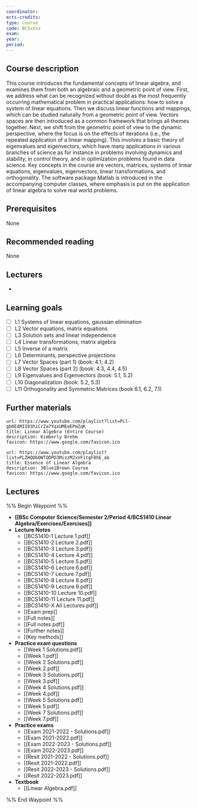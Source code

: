 ```yaml
---
coordinator: 
ects-credits: 
type: course
code: BCSxxxx
exam: 
year: 
period:
---
```


## Course description
This course introduces the fundamental concepts of linear algebra, and examines them from both an algebraic and a geometric point of view. First, we address what can be recognized without doubt as the most frequently occurring mathematical problem in practical applications: how to solve a system of linear equations. Then we discuss linear functions and mappings, which can be studied naturally from a geometric point of view. Vectors spaces are then introduced as a common framework that brings all themes together. Next, we shift from the geometric point of view to the dynamic perspective, where the focus is on the effects of iterations (i.e., the repeated application of a linear mapping). This involves a basic theory of eigenvalues and eigenvectors, which have many applications in various branches of science as for instance in problems involving dynamics and stability, in control theory, and in optimization problems found in data science. Key concepts in the course are vectors, matrices, systems of linear equations, eigenvalues, eigenvectors, linear transformations, and orthogonality. The software package Matlab is introduced in the accompanying computer classes, where emphasis is put on the application of linear algebra to solve real world problems.

## Prerequisites
None

## Recommended reading
None

## Lecturers
- 

## Learning goals
- [ ] L1 Systems of linear equations, gaussian elimination
- [ ] L2 Vector equations, matrix equations
- [ ] L3 Solution sets and linear independence
- [ ] L4 Linear transformations, matrix algebra
- [ ] L5 Inverse of a matrix
- [ ] L6 Determinants, perspective projections
- [ ] L7 Vector Spaces (part 1) (book: 4.1, 4.2)
- [ ] L8 Vector Spaces (part 2) (book: 4.3, 4.4, 4.5)
- [ ] L9 Eigenvalues and Eigenvectors (book: 5.1, 5.2)
- [ ] L10 Diagonalization (book: 5.2, 5.3)
- [ ] L11 Orthogonality and Symmetric Matrices (book 6.1, 6.2, 7.1)

## Further materials

```NiftyLinks
url: https://www.youtube.com/playlist?list=PLl-gb0E4MII03hiCrZa7YqxUMEeEPmZqK
title: Linear Algebra (Entire Course)
description: Kimberly Brehm
favicon: https://www.google.com/favicon.ico

```
```NiftyLinks
url: https://www.youtube.com/playlist?list=PLZHQObOWTQDPD3MizzM2xVFitgF8hE_ab
title: Essence of Linear Algebra
description: 3Blue1Brown Course
favicon: https://www.google.com/favicon.ico

```

## Lectures
%% Begin Waypoint %%
- **[[BSc Computer Science/Semester 2/Period 4/BCS1410 Linear Algebra/Exercises/Exercises]]**
- **Lecture Notes**
	- [[BCS1410-1 Lecture 1.pdf]]
	- [[BCS1410-2 Lecture 2.pdf]]
	- [[BCS1410-3 Lecture 3.pdf]]
	- [[BCS1410-4 Lecture 4.pdf]]
	- [[BCS1410-5 Lecture 5.pdf]]
	- [[BCS1410-6 Lecture 6.pdf]]
	- [[BCS1410-7 Lecture 7.pdf]]
	- [[BCS1410-8 Lecture 8.pdf]]
	- [[BCS1410-9 Lecture 9.pdf]]
	- [[BCS1410-10 Lecture 10.pdf]]
	- [[BCS1410-11 Lecture 11.pdf]]
	- [[BCS1410-X All Lectures.pdf]]
	- [[Exam prep]]
	- [[Full notes]]
	- [[Full notes.pdf]]
	- [[Further notes]]
	- [[Key methods]]
- **Practice exam questions**
	- [[Week 1 Solutions.pdf]]
	- [[Week 1.pdf]]
	- [[Week 2 Solutions.pdf]]
	- [[Week 2.pdf]]
	- [[Week 3 Solutions.pdf]]
	- [[Week 3.pdf]]
	- [[Week 4 Solutions.pdf]]
	- [[Week 4.pdf]]
	- [[Week 5 Solutions.pdf]]
	- [[Week 5.pdf]]
	- [[Week 7 Solutions.pdf]]
	- [[Week 7.pdf]]
- **Practice exams**
	- [[Exam 2021-2022 - Solutions.pdf]]
	- [[Exam 2021-2022.pdf]]
	- [[Exam 2022-2023 - Solutions.pdf]]
	- [[Exam 2022-2023.pdf]]
	- [[Resit 2021-2022 - Solutions.pdf]]
	- [[Resit 2021-2022.pdf]]
	- [[Resit 2022-2023 - Solutions.pdf]]
	- [[Resit 2022-2023.pdf]]
- **Textbook**
	- [[Linear Algebra.pdf]]

%% End Waypoint %%